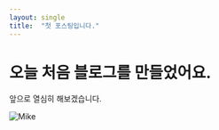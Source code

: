 ```yaml
---
layout: single
title:  "첫 포스팅입니다."
---
```


# 오늘 처음 블로그를 만들었어요.

앞으로 열심히 해보겠습니다.

![Mike](C:\Users\hir73\git\IngyuH.github.io\_posts\KakaoTalk_20240314_161254397.jpg)
